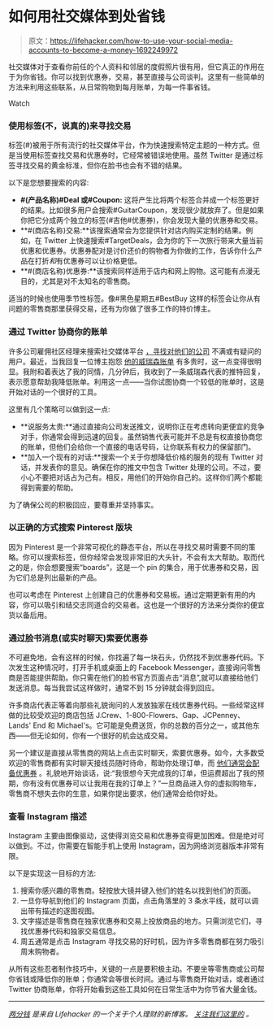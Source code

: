 # 如何用社交媒体到处省钱

> 原文：<https://lifehacker.com/how-to-use-your-social-media-accounts-to-become-a-money-1692249972>

社交媒体对于查看你前任的个人资料和邻居的度假照片很有用，但它真正的作用在于为你省钱。你可以找到优惠券，交易，甚至直接与公司谈判。这里有一些简单的方法来利用这些联系，从日常购物到每月账单，为每一件事省钱。

Watch

### 使用标签(不，说真的)来寻找交易

标签(#)被用于所有流行的社交媒体平台，作为快速搜索特定主题的一种方式。但是当使用标签查找交易和优惠券时，它经常被错误地使用。虽然 Twitter 是通过标签寻找交易的黄金标准，但你在脸书也会有不错的结果。

以下是您想要搜索的内容:

*   **#(产品名称)#Deal 或#Coupon:** 这将产生比将两个标签合并成一个标签更好的结果。比如很多用户会搜索#GuitarCoupon，发现很少就放弃了。但是如果你把它分成两个独立的标签(#吉他#优惠券)，你会发现大量的优惠券和交易。
*   **#(商店名称)交易:**该搜索通常会为您提供针对店内购买定制的结果。例如，在 Twitter 上快速搜索#TargetDeals，会为你的下一次旅行带来大量当前优惠和优惠券。优惠券配对是讨价还价的购物者为你做的工作，告诉你什么产品在打折*和*有优惠券可以让价格更低。
*   **#(商店名称)优惠券:**该搜索同样适用于店内和网上购物。这可能有点漫无目的，尤其是对不太知名的零售商。

适当的时候也使用季节性标签。像#黑色星期五#BestBuy 这样的标签会让你从有问题的零售商那里获得交易，还有为你做了很多工作的特价博主。

### 通过 Twitter 协商你的账单

许多公司雇佣社区经理来搜索社交媒体平台 [，寻找对他们的公司](https://lifehacker.com/how-to-get-better-customer-service-over-facebook-or-twi-1589204317) 不满或有疑问的用户。最近，当我回复一位博主抱怨 [他的威瑞森账单](http://lifehacker.com/i-finally-switched-to-an-off-contract-phone-plan-and-i-1660766249#_ga=1.16105525.2020185014.1425583144) 有多贵时，这一点变得很明显。我附和着表达了我的同情，几分钟后，我收到了一条威瑞森代表的推特回复，表示愿意帮助我降低账单。利用这一点——当你试图协商一个较低的账单时，这是开始对话的一个很好的工具。

这里有几个策略可以做到这一点:

*   **说服务太贵:**通过直接向公司发送推文，说明你正在考虑转向更便宜的竞争对手，你通常会得到迅速的回复。虽然销售代表可能并不总是有权直接协商您的账单，但他们会给你一个直接的电话号码，让你联系有权力的保留部门。
*   **加入一个现有的对话:**搜索一个关于你想降低价格的服务的现有 Twitter 对话，并发表你的意见。确保在你的推文中包含 Twitter 处理的公司。不过，要小心不要把对话占为己有。相反，用他们的开始你自己的。这样你们两个都能得到需要的帮助。

为了确保公司的积极回应，要尊重并坚持事实。

### 以正确的方式搜索 Pinterest 版块

因为 Pinterest 是一个非常可视化的静态平台，所以在寻找交易时需要不同的策略。你可以搜索标签，但你经常会发现非常旧的大头针，不会有太大帮助。取而代之的是，你会想要搜索“boards”，这是一个 pin 的集合，用于优惠券和交易，因为它们总是列出最新的产品。

也可以考虑在 Pinterest 上创建自己的优惠券和交易板。通过定期更新有用的内容，你可以吸引和结交志同道合的交易者。这也是一个很好的方法来分类你的便宜货以备后用。

### 通过脸书消息(或实时聊天)索要优惠券

不可避免地，会有这样的时候，你找遍了每一块石头，仍然找不到优惠券代码。下次发生这种情况时，打开手机或桌面上的 Facebook Messenger，直接询问零售商是否能提供帮助。你只需在他们的脸书官方页面点击“消息”,就可以直接给他们发送消息。每当我尝试这样做时，通常不到 15 分钟就会得到回应。

许多商店代表正等着向那些礼貌询问的人发放独家在线优惠券代码。一些经常这样做的比较受欢迎的商店包括 J.Crew、1-800-Flowers、Gap、JCPenney、Lands' End 和 Michael's。它可能是免费送货，你的总数的百分之一，或其他东西——但无论如何，你有一个很好的机会达成交易。

另一个建议是直接从零售商的网站上点击实时聊天，索要优惠券。如今，大多数受欢迎的零售商都有实时聊天接线员随时待命，帮助你处理订单，而 [他们通常会配备优惠券](https://lifehacker.com/know-which-online-retailers-offer-coupons-via-live-chat-1526265923) 。礼貌地开始谈话，说:“我很想今天完成我的订单，但运费超出了我的预期，你有没有优惠券可以让我用在我的订单上？”一旦商品进入你的虚拟购物车，零售商不想失去你的生意，如果你提出要求，他们通常会给你好处。

### 查看 Instagram 描述

Instagram 主要由图像驱动，这使得浏览交易和优惠券变得更加困难。但是绝对可以做到。不过，你需要在智能手机上使用 Instagram，因为网络浏览器版本非常有限。

以下是实现这一目标的方法:

1.  搜索你感兴趣的零售商。轻按放大镜并键入他们的姓名以找到他们的页面。
2.  一旦你导航到他们的 Instagram 页面，点击角落里的 3 条水平线，就可以调出带有描述的逐图视图。
3.  文字描述是零售商在独家优惠券和交易上投放商品的地方。只需浏览它们，寻找优惠券代码和独家交易信息。
4.  周五通常是点击 Instagram 寻找交易的好时机，因为许多零售商都在努力吸引周末购物者。

从所有这些忍者制作技巧中，关键的一点是要积极主动。不要坐等零售商或公司帮你省钱或降低你的账单；你通常会等很长时间。通过与零售商开始对话，或者通过 Twitter 协商账单，你将开始看到这些工具如何在日常生活中为你节省大量金钱。

* * *

[*两分钱*](http://ift.tt/MNrhmo) *是来自 Lifehacker 的一个关于个人理财的新博客。* [*关注我们这里的*](http://ift.tt/1cudqxU) *。*